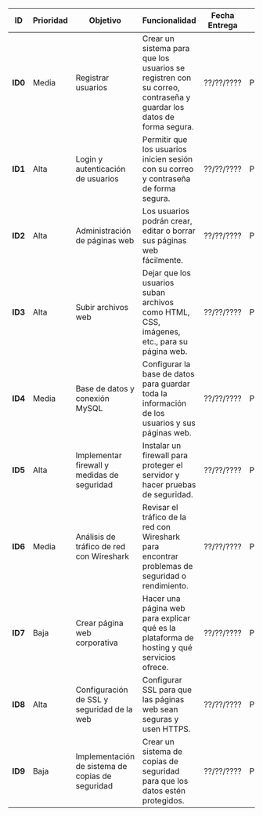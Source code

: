 | **ID**  | **Prioridad** | **Objetivo**                               | **Funcionalidad**                                                                                                  | **Fecha Entrega** | **Estado**  |
|---------|---------------|--------------------------------------------|---------------------------------------------------------------------------------------------------------------------|-------------------|-------------|
| **ID0** | Media         | Registrar usuarios                        | Crear un sistema para que los usuarios se registren con su correo, contraseña y guardar los datos de forma segura. | ??/??/????         | Pendiente   |
| **ID1** | Alta          | Login y autenticación de usuarios         | Permitir que los usuarios inicien sesión con su correo y contraseña de forma segura.                               | ??/??/????         | Pendiente   |
| **ID2** | Alta          | Administración de páginas web             | Los usuarios podrán crear, editar o borrar sus páginas web fácilmente.                                            | ??/??/????         | Pendiente   |
| **ID3** | Alta          | Subir archivos web                        | Dejar que los usuarios suban archivos como HTML, CSS, imágenes, etc., para su página web.                         | ??/??/????         | Pendiente   |
| **ID4** | Media         | Base de datos y conexión MySQL            | Configurar la base de datos para guardar toda la información de los usuarios y sus páginas web.                    | ??/??/????         | Pendiente   |
| **ID5** | Alta          | Implementar firewall y medidas de seguridad | Instalar un firewall para proteger el servidor y hacer pruebas de seguridad.                                        | ??/??/????         | Pendiente   |
| **ID6** | Media         | Análisis de tráfico de red con Wireshark  | Revisar el tráfico de la red con Wireshark para encontrar problemas de seguridad o rendimiento.                     | ??/??/????         | Pendiente   |
| **ID7** | Baja          | Crear página web corporativa              | Hacer una página web para explicar qué es la plataforma de hosting y qué servicios ofrece.                         | ??/??/????         | Pendiente   |
| **ID8** | Alta          | Configuración de SSL y seguridad de la web | Configurar SSL para que las páginas web sean seguras y usen HTTPS.                                                 | ??/??/????         | Pendiente   |
| **ID9** | Baja          | Implementación de sistema de copias de seguridad | Crear un sistema de copias de seguridad para que los datos estén protegidos.                                        | ??/??/????         | Pendiente   |
